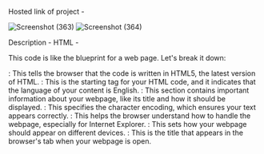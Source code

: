 Hosted link of project -

![Screenshot (363)](https://github.com/shweta-sharma-1009/Animation-/assets/128416925/7a99a9c1-7d21-459c-8fbf-87ae3a915358)
![Screenshot (364)](https://github.com/shweta-sharma-1009/Animation-/assets/128416925/fee8fd31-035d-4c4a-ac3e-1da77c669962)

Description -
HTML - 

This code is like the blueprint for a web page. Let's break it down:
<!DOCTYPE html>: This tells the browser that the code is written in HTML5, the latest version of HTML.
<html lang="en">: This is the starting tag for your HTML code, and it indicates that the language of your content is English.
<head>: This section contains important information about your webpage, like its title and how it should be displayed.
<meta charset="UTF-8">: This specifies the character encoding, which ensures your text appears correctly.
<meta http-equiv="X-UA-Compatible" content="IE=edge">: This helps the browser understand how to handle the webpage, especially for Internet Explorer.
<meta name="viewport" content="width=device-width, initial-scale=1.0">: This sets how your webpage should appear on different devices.
<title>Document</title>: This is the title that appears in the browser's tab when your webpage is open.
<style>: Here, you can write CSS code to make your webpage visually appealing. CSS is used for styling, like colors and layouts.
<body>: This is where you put the main content of your webpage that people will see.
<!-- ... -->: These are comments that you can use to leave notes for yourself or others. They don't affect how the webpage looks.

CSS -
This code is used to create a visually appealing effect for images on a webpage. Let's break it down step by step:

Initial Setup: The first part, *{...}, sets some basic styling rules for all elements on the webpage. 
It makes sure that everything has no extra space around them and their size is calculated in a specific way.

Body Styling: The body{...} part is about how the main content of the webpage (like text and images) will be arranged.
It centers everything both horizontally and vertically on the page. The background color is set to black (#000), giving a dark background. The min-height: 100vh; ensures that the content takes up at least the full height of the visible screen.

Container Layout: The .container{...} part sets up a section to hold the images. 
It's made to be a flexible box that arranges its content evenly with space between them. The -webkit-box-reflect creates a subtle gradient reflection effect below the container.

Image Styling: The .container img{...} part is for styling the images inside the container. 
It limits their maximum width to 350 pixels, gives them a slight tilt and shadow to make them look 3D. They also have rounded corners.

Hover Effects: When you hover your mouse over the .container area, the images become a bit transparent (opacity: 0.3;). This creates a fading effect when you move your mouse over them.

Individual Image Hover: Additionally, when you hover your mouse over an individual image inside the container, that image smoothly turns back to its original angle (0 degrees) and becomes fully opaque again (opacity: 1;). This gives a more pronounced 3D-like effect.

In simple terms, this code makes a collection of images on a webpage appear like they're slightly tilted and three-dimensional. When you hover your mouse over the images, they react by becoming transparent and more pronouncedly 3D. It's a neat visual effect to enhance the user's interaction with the images.
